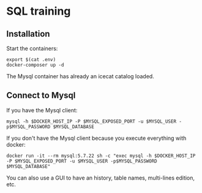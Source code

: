 # SQL training

## Installation

Start the containers:
```
export $(cat .env)
docker-composer up -d
```

The Mysql container has already an icecat catalog loaded.

## Connect to Mysql

If you have the Mysql client:
```
mysql -h $DOCKER_HOST_IP -P $MYSQL_EXPOSED_PORT -u $MYSQL_USER -p$MYSQL_PASSWORD $MYSQL_DATABASE
```

If you don't have the Mysql client because you execute everything with docker:

```
docker run -it --rm mysql:5.7.22 sh -c "exec mysql -h $DOCKER_HOST_IP -P $MYSQL_EXPOSED_PORT -u $MYSQL_USER -p$MYSQL_PASSWORD $MYSQL_DATABASE"
```

You can also use a GUI to have an history, table names, multi-lines edition, etc. 

